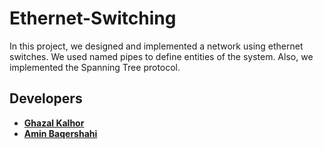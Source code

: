 # Ethernet-Switching

In this project, we designed and implemented a network using ethernet switches. We used named pipes to define entities of the system. Also, we implemented the Spanning Tree protocol.

## Developers

* [**Ghazal Kalhor**](https://github.com/kalhorghazal)
* [**Amin Baqershahi**](https://github.com/aminb7)
